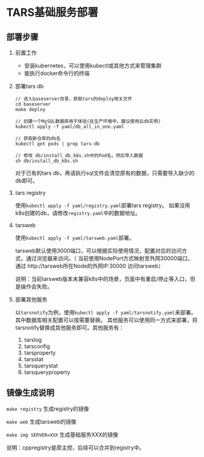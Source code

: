 # TARS基础服务部署

## 部署步骤

1. 前置工作
   - 安装kubernetes，可以使用kubectl或其他方式来管理集群
   - 能执行docker命令行的终端

2. 部署tars db
   ```
   // 进入baseserver目录，获取tars的deploy相关文件
   cd baseserver
   make deploy
   
   // 创建一个MySQL数据库用于体验(在生产环境中，建议使用云db实例)
   kubectl apply -f yaml/db_all_in_one.yaml

   // 获取新仓库的db名
   kubectl get pods | grep tars-db

   // 修改 db/install_db_k8s.sh中的Pod名，然后导入数据
   sh db/install_db_k8s.sh
   ```
   对于已有的tars db，再请执行sql文件会清空原有的数据，只需要导入缺少的db即可。

3. tars registry
   
   使用`kubectl apply -f yaml/registry.yaml`部署tars registry。
   如果没用k8s创建的db，请修改`registry.yaml`中的数据地址。

4. tarsweb
   
   使用`kubectl apply -f yaml/tarsweb.yaml`部署。
   
   tarsweb默认使用3000端口，可以根据实际使用情况，配置对应的访问方式，通过浏览器来访问。（ 当前使用NodePort方式映射至外网30000端口，通过 http://tarsweb所在Node的外网IP:30000 访问tarsweb）
   
   说明：当前tarsweb版本未兼容k8s中的场景，页面中有重启/停止等入口，但是操作会失败。

5. 部署其他服务
   
   以`tarsnotify`为例，使用`kubectl apply -f yaml/tarsnotify.yaml`来部署。其中数据库相关配置可以按需要替换。
   其他服务可以使用同一方式来部署，将tarsnotify替换成其他服务即可。其他服务有：
   1. tarslog
   2. tarsconfig
   3. tarsproperty
   4. tarsstat
   5. tarsquerystat
   6. tarsqueryproperty

## 镜像生成说明

`make registry` 生成registry的镜像

`make web` 生成tarsweb的镜像

`make img SERVER=XXX` 生成基础服务XXX的镜像

说明：cppregistry是原主控，后续可以合并到registry中。
